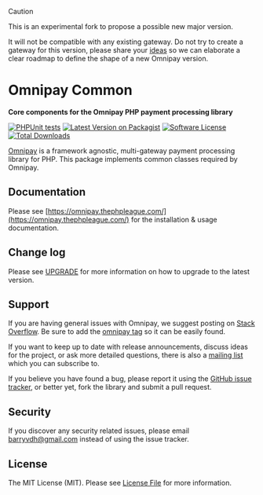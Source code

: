 > [!CAUTION]
> This is an experimental fork to propose a possible new major version.
> 
> It will not be compatible with any existing gateway. Do not try to create a gateway for this version, please 
> share your [ideas](https://github.com/devnix-labs/omnipay-common/discussions/categories/ideas) so we can elaborate
> a clear roadmap to define the shape of a new Omnipay version.

# Omnipay Common

**Core components for the Omnipay PHP payment processing library**

[![PHPUnit tests](https://github.com/thephpleague/omnipay-common/actions/workflows/phpunit.yml/badge.svg)](https://github.com/thephpleague/omnipay-common/actions/workflows/phpunit.yml)
[![Latest Version on Packagist][ico-version]][link-packagist]
[![Software License][ico-license]](LICENSE)
[![Total Downloads][ico-downloads]][link-downloads]

[Omnipay](https://github.com/thephpleague/omnipay) is a framework agnostic, multi-gateway payment
processing library for PHP. This package implements common classes required by Omnipay.

## Documentation

Please see [https://omnipay.thephpleague.com/](https://omnipay.thephpleague.com/) for the installation & usage documentation.

## Change log

Please see [UPGRADE](UPGRADE.md) for more information on how to upgrade to the latest version.

## Support

If you are having general issues with Omnipay, we suggest posting on
[Stack Overflow](https://stackoverflow.com/). Be sure to add the
[omnipay tag](https://stackoverflow.com/questions/tagged/omnipay) so it can be easily found.

If you want to keep up to date with release announcements, discuss ideas for the project,
or ask more detailed questions, there is also a [mailing list](https://groups.google.com/forum/#!forum/omnipay) which
you can subscribe to.

If you believe you have found a bug, please report it using the [GitHub issue tracker](https://github.com/thephpleague/omnipay-common/issues),
or better yet, fork the library and submit a pull request.


## Security

If you discover any security related issues, please email barryvdh@gmail.com instead of using the issue tracker.


## License

The MIT License (MIT). Please see [License File](LICENSE) for more information.

[ico-version]: https://img.shields.io/packagist/v/omnipay/common.svg?style=flat
[ico-license]: https://img.shields.io/badge/license-MIT-brightgreen.svg?style=flat
[ico-downloads]: https://img.shields.io/packagist/dt/omnipay/common.svg?style=flat

[link-packagist]: https://packagist.org/packages/omnipay/common
[link-downloads]: https://packagist.org/packages/omnipay/common
